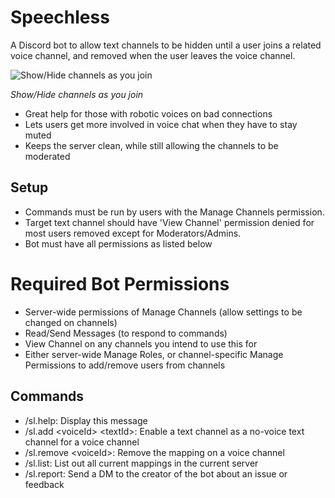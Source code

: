 # Speechless
A Discord bot to allow text channels to be hidden until a user joins a related voice channel, and removed when the user leaves the voice channel.

![Show/Hide channels as you join](https://i.gyazo.com/7eb800853fe2e5d26637d2c82080bd3e.gif)

*Show/Hide channels as you join*

* Great help for those with robotic voices on bad connections
* Lets users get more involved in voice chat when they have to stay muted
* Keeps the server clean, while still allowing the channels to be moderated 

## Setup
- Commands must be run by users with the Manage Channels permission.
- Target text channel should have 'View Channel' permission denied for most users removed except for Moderators/Admins.
- Bot must have all permissions as listed below

# Required Bot Permissions
- Server-wide permissions of Manage Channels (allow settings to be changed on channels)
- Read/Send Messages (to respond to commands)
- View Channel on any channels you intend to use this for
- Either server-wide Manage Roles, or channel-specific Manage Permissions to add/remove users from channels

## Commands
- /sl.help: Display this message
- /sl.add \<voiceId\> \<textId\>: Enable a text channel as a no-voice text channel for a voice channel
- /sl.remove \<voiceId\>: Remove the mapping on a voice channel
- /sl.list: List out all current mappings in the current server
- /sl.report: Send a DM to the creator of the bot about an issue or feedback
